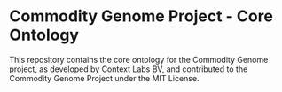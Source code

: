 # Commodity Genome Project - Core Ontology

This repository contains the core ontology for the Commodity Genome project, as developed by Context Labs BV, and contributed to the Commodity Genome Project under the MIT License.

